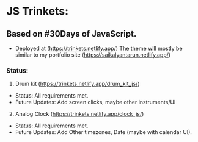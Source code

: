# JS Trinkets:
## Based on #30Days of JavaScript.
* Deployed at (https://trinkets.netlify.app/)
The theme will mostly be similar to my portfolio site (https://saikalyantarun.netlify.app/)

### Status:
1. Drum kit (https://trinkets.netlify.app/drum_kit_js/) 
* Status: All requirements met.
*  Future Updates: Add screen clicks, maybe other instruments/UI

2. Analog Clock (https://trinkets.netlify.app/clock_js/)
* Status: All requirements met.
*  Future Updates: Add Other timezones, Date (maybe with calendar UI).